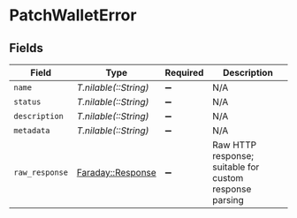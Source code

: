 # PatchWalletError


## Fields

| Field                                                                       | Type                                                                        | Required                                                                    | Description                                                                 |
| --------------------------------------------------------------------------- | --------------------------------------------------------------------------- | --------------------------------------------------------------------------- | --------------------------------------------------------------------------- |
| `name`                                                                      | *T.nilable(::String)*                                                       | :heavy_minus_sign:                                                          | N/A                                                                         |
| `status`                                                                    | *T.nilable(::String)*                                                       | :heavy_minus_sign:                                                          | N/A                                                                         |
| `description`                                                               | *T.nilable(::String)*                                                       | :heavy_minus_sign:                                                          | N/A                                                                         |
| `metadata`                                                                  | *T.nilable(::String)*                                                       | :heavy_minus_sign:                                                          | N/A                                                                         |
| `raw_response`                                                              | [Faraday::Response](https://www.rubydoc.info/gems/faraday/Faraday/Response) | :heavy_minus_sign:                                                          | Raw HTTP response; suitable for custom response parsing                     |